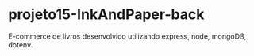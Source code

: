 # projeto15-InkAndPaper-back
E-commerce de livros desenvolvido utilizando express, node, mongoDB, dotenv.
